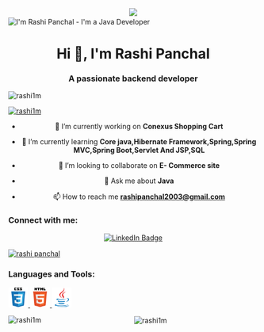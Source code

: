 <div id="header" align="center">
  
  <img src="https://img.freepik.com/fotos-gratis/renderizacao-3d-de-desenho-animado-como-mulher-trabalhando-no-computador_23-2150797648.jpg?size=338&ext=jpg&ga=GA1.1.2008272138.1721692800&semt=ais_user" width="500"/>

  <div align="left">
  <img src="https://readme-typing-svg.herokuapp.com?font=Architects+Daughter&color=22EBF7&size=40&center=false&lines=Hey!+I'm+Rashi....;I'm+a+Java+Developer....;" alt="I'm Rashi Panchal - I'm a Java Developer"/>
</div>

<h1 align="center">Hi 👋, I'm Rashi Panchal</h1>
<h3 align="center">A passionate backend developer</h3>

<p align="left"> <img src="https://komarev.com/ghpvc/?username=rashi1m&label=Profile%20views&color=0e75b6&style=flat" alt="rashi1m" /> </p>

<p align="left"> <a href="https://github.com/ryo-ma/github-profile-trophy"><img src="https://github-profile-trophy.vercel.app/?username=rashi1m" alt="rashi1m" /></a> </p>

- 🔭 I’m currently working on **Conexus Shopping Cart**

- 🌱 I’m currently learning **Core java,Hibernate Framework,Spring,Spring MVC,Spring Boot,Servlet And JSP,SQL**

- 👯 I’m looking to collaborate on **E- Commerce site**

- 💬 Ask me about **Java**

- 📫 How to reach me **rashipanchal2003@gmail.com**


<h3 align="left">Connect with me:</h3><div id="badges" align="center">
  <a href="https://www.linkedin.com/in/rashi-panchal-b90b27267/">
    <img src="https://img.shields.io/badge/LinkedIn-blue?style=for-the-badge&logo=linkedin&logoColor=white" alt="LinkedIn Badge"/>
  </a>
<p align="left">
<a href="https://linkedin.com/in/rashi panchal" target="blank"><img align="center" src="https://raw.githubusercontent.com/rahuldkjain/github-profile-readme-generator/master/src/images/icons/Social/linked-in-alt.svg" alt="rashi panchal" height="30" width="40" /></a>
</p>

<h3 align="left">Languages and Tools:</h3>
<p align="left"> <a href="https://www.w3schools.com/css/" target="_blank" rel="noreferrer"> <img src="https://raw.githubusercontent.com/devicons/devicon/master/icons/css3/css3-original-wordmark.svg" alt="css3" width="40" height="40"/> </a> <a href="https://www.w3.org/html/" target="_blank" rel="noreferrer"> <img src="https://raw.githubusercontent.com/devicons/devicon/master/icons/html5/html5-original-wordmark.svg" alt="html5" width="40" height="40"/> </a> <a href="https://www.java.com" target="_blank" rel="noreferrer"> <img src="https://raw.githubusercontent.com/devicons/devicon/master/icons/java/java-original.svg" alt="java" width="40" height="40"/> </a> </p>

<p><img align="left" src="https://github-readme-stats.vercel.app/api/top-langs?username=rashi1m&show_icons=true&locale=en&layout=compact" alt="rashi1m" /></p>

<p>&nbsp;<img align="center" src="https://github-readme-stats.vercel.app/api?username=rashi1m&show_icons=true&locale=en" alt="rashi1m" /></p>
